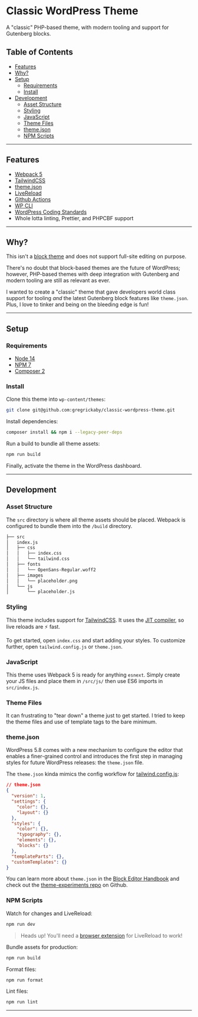 # Classic WordPress Theme <!-- omit in toc -->

A "classic" PHP-based theme, with modern tooling and support for Gutenberg blocks.

## Table of Contents <!-- omit in toc -->

- [Features](#features)
- [Why?](#why)
- [Setup](#setup)
	- [Requirements](#requirements)
	- [Install](#install)
- [Development](#development)
	- [Asset Structure](#asset-structure)
	- [Styling](#styling)
	- [JavaScript](#javascript)
	- [Theme Files](#theme-files)
	- [theme.json](#themejson)
	- [NPM Scripts](#npm-scripts)

---

## Features

- [Webpack 5](https://webpack.js.org/guides/getting-started/)
- [TailwindCSS](https://tailwindcss.com/)
- [theme.json](https://developer.wordpress.org/block-editor/how-to-guides/themes/theme-json/)
- [LiveReload](http://livereload.com/)
- [Github Actions](https://github.com/features/actions)
- [WP CLI](https://make.wordpress.org/cli/handbook/)
- [WordPress Coding Standards](https://codex.wordpress.org/WordPress_Coding_Standards)
- Whole lotta linting, Prettier, and PHPCBF support

---

## Why?

This isn't a [block theme](https://developer.wordpress.org/block-editor/how-to-guides/themes/block-theme-overview/) and does not support full-site editing on purpose.

There's no doubt that block-based themes are the future of WordPress; however, PHP-based themes with deep integration with Gutenberg and modern tooling are still as relevant as ever.

I wanted to create a "classic" theme that gave developers world class support for tooling _and_ the latest Gutenberg block features like `theme.json`. Plus, I love to tinker and being on the bleeding edge is fun!

---

## Setup

### Requirements

- [Node 14](https://nodejs.org/en/)
- [NPM 7](https://docs.npmjs.com/about-npm)
- [Composer 2](https://getcomposer.org/)

### Install

Clone this theme into `wp-content/themes`:

```bash
git clone git@github.com:gregrickaby/classic-wordpress-theme.git
```

Install dependencies:

```bash
composer install && npm i --legacy-peer-deps
```

Run a build to bundle all theme assets:

```bash
npm run build
```

Finally, activate the theme in the WordPress dashboard.

---

## Development

### Asset Structure

The `src` directory is where all theme assets should be placed. Webpack is configured to bundle them into the `/build` directory.

```txt
├── src
│   index.js
│   ├── css
│   │   ├── index.css
│   │   └── tailwind.css
│   ├── fonts
│   │   └── OpenSans-Regular.woff2
│   ├── images
│   │   └── placeholder.png
│   └── js
│       └── placeholder.js
```

### Styling

This theme includes support for [TailwindCSS](https://tailwindcss.com/). It uses the [JIT compiler](https://tailwindcss.com/docs/just-in-time-mode), so live reloads are ⚡️ fast.

To get started, open `index.css` and start adding your styles. To customize further, open `tailwind.config.js` or `theme.json`.

### JavaScript

This theme uses Webpack 5 is ready for anything `esnext`. Simply create your JS files and place them in `/src/js/` then use ES6 imports in `src/index.js`.

### Theme Files

It can frustrating to "tear down" a theme just to get started. I tried to keep the theme files and use of template tags to the bare minimum.

### theme.json

WordPress 5.8 comes with a new mechanism to configure the editor that enables a finer-grained control and introduces the first step in managing styles for future WordPress releases: the `theme.json` file.

The `theme.json` kinda mimics the config workflow for [tailwind.config.js](https://tailwindcss.com/docs/configuration):

```json
// theme.json
{
  "version": 1,
  "settings": {
    "color": {},
    "layout": {}
  },
  "styles": {
    "color": {},
    "typography": {},
    "elements": {},
    "blocks": {}
  },
  "templateParts": {},
  "customTemplates": {}
}

```

You can learn more about `theme.json` in the [Block Editor Handbook](https://developer.wordpress.org/block-editor/how-to-guides/themes/theme-json/) and check out the [theme-experiments repo](https://github.com/WordPress/theme-experiments) on Github.


### NPM Scripts

Watch for changes and LiveReload:

```bash
npm run dev
```

> Heads up! You'll need a [browser extension](http://livereload.com/extensions/) for LiveReload to work!

Bundle assets for production:

```bash
npm run build
```

Format files:

```bash
npm run format
```

Lint files:

```bash
npm run lint
```

---
